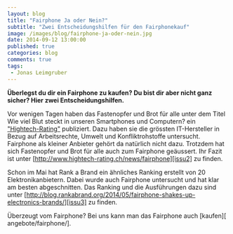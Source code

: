 ```yaml
---
layout: blog
title: "Fairphone Ja oder Nein?"
subtitle: "Zwei Entscheidungshilfen für den Fairphonekauf"
image: /images/blog/fairphone-ja-oder-nein.jpg
date: 2014-09-12 13:00:00
published: true
categories: blog
comments: true
tags:
 - Jonas Leimgruber
---
```


**Überlegst du dir ein Fairphone zu kaufen? Du bist dir aber nicht ganz sicher? Hier zwei Entscheidungshilfen.**

Vor wenigen Tagen haben das Fastenopfer und Brot für alle unter dem Titel Wie viel Blut steckt in unseren Smartphones und Computern? ein ["Hightech-Rating"][issu1] publiziert. Dazu haben sie die grössten IT-Hersteller in Bezug auf Arbeitsrechte, Umwelt und Konfliktrohstoffe untersucht. Fairphone als kleiner Anbieter gehört da natürlich nicht dazu. Trotzdem hat sich Fastenopfer und Brot für alle auch zum Fairphone geäussert. Ihr Fazit ist unter [http://www.hightech-rating.ch/news/fairphone][issu2] zu finden.

Schon im Mai hat Rank a Brand ein ähnliches Ranking erstellt von 20 Elektronikanbietern. Dabei wurde auch Fairphone untersucht und hat klar am besten abgeschnitten. Das Ranking und die Ausführungen dazu sind unter [http://blog.rankabrand.org/2014/05/fairphone-shakes-up-electronics-brands/][issu3] zu finden.

Überzeugt vom Fairphone? Bei uns kann man das Fairphone auch [kaufen][ angebote/fairphone/].


[issu1]: http://www.hightech-rating.ch/
[issu2]: http://www.hightech-rating.ch/news/fairphone
[issu3]: http://blog.rankabrand.org/2014/05/fairphone-shakes-up-electronics-brands/
[Fairphone]: /angebote/fairphone/
